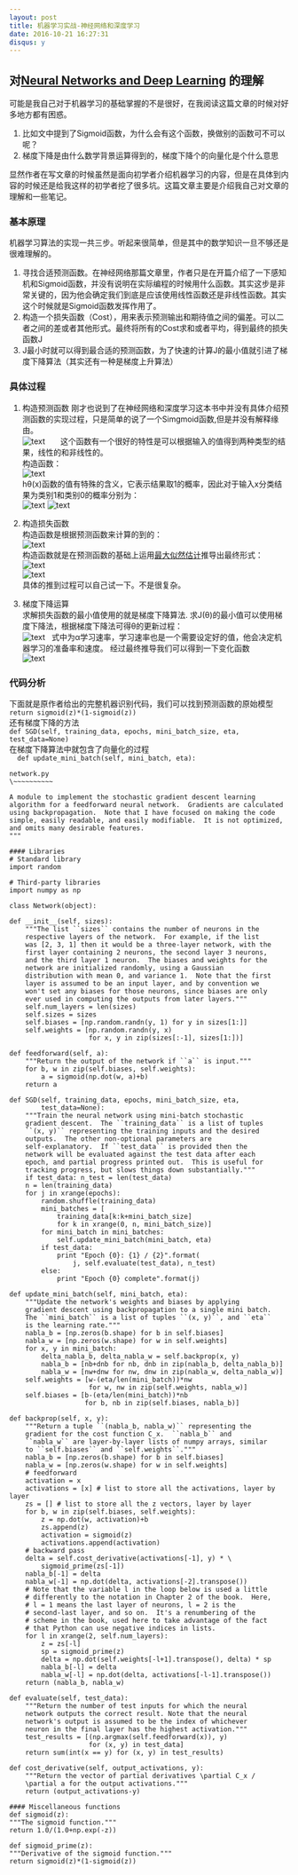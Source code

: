 ```yaml
---
layout: post
title: 机器学习实战-神经网络和深度学习
date: 2016-10-21 16:27:31
disqus: y
---  
```


## 对[Neural Networks and Deep Learning](http://neuralnetworksanddeeplearning.com) 的理解    
可能是我自己对于机器学习的基础掌握的不是很好，在我阅读这篇文章的时候对好多地方都有困惑。  
1. 比如文中提到了Sigmoid函数，为什么会有这个函数，换做别的函数可不可以呢？  
2. 梯度下降是由什么数学背景运算得到的，梯度下降个的向量化是个什么意思    

显然作者在写文章的时候虽然是面向初学者介绍机器学习的内容，但是在具体到内容的时候还是给我这样的初学者挖了很多坑。这篇文章主要是介绍我自己对文章的理解和一些笔记。  

### 基本原理  
机器学习算法的实现一共三步。听起来很简单，但是其中的数学知识一旦不够还是很难理解的。  
1. 寻找合适预测函数。在神经网络那篇文章里，作者只是在开篇介绍了一下感知机和Sigmoid函数，并没有说明在实际编程的时候用什么函数。其实这步是非常关键的，因为他会确定我们到底是应该使用线性函数还是非线性函数。其实这个时候就是Sigmoid函数发挥作用了。  
2. 构造一个损失函数（Cost），用来表示预测输出和期待值之间的偏差。可以二者之间的差或者其他形式。最终将所有的Cost求和或者平均，得到最终的损失函数J  
3. J最小时就可以得到最合适的预测函数，为了快速的计算J的最小值就引进了梯度下降算法（其实还有一种是梯度上升算法） 

### 具体过程 
1. 构造预测函数
刚才也说到了在神经网络和深度学习这本书中并没有具体介绍预测函数的实现过程，只是简单的说了一个Simgmoid函数,但是并没有解释缘由。    
![text](https://dinghing.github.io/images/1.png)        
这个函数有一个很好的特性是可以根据输入的值得到两种类型的结果，线性的和非线性的。      
构造函数：  
![text](https://dinghing.github.io/images/2.png)    
hθ(x)函数的值有特殊的含义，它表示结果取1的概率，因此对于输入x分类结果为类别1和类别0的概率分别为：  
![text](https://dinghing.github.io/images/3-1.png) 
![text](https://dinghing.github.io/images/3-2.png)

2. 构造损失函数  
构造函数是根据预测函数来计算的到的：  
![text](https://dinghing.github.io/images/5.png)    
构造函数就是在预测函数的基础上运用[最大似然估计](https://zh.wikipedia.org/wiki/最大似然估计)推导出最终形式：  
![text](https://dinghing.github.io/images/4-1.png)     
![text](https://dinghing.github.io/images/4-2.png)  
具体的推到过程可以自己试一下。不是很复杂。  

3. 梯度下降运算  
求解损失函数的最小值使用的就是梯度下降算法.
求J(θ)的最小值可以使用梯度下降法，根据梯度下降法可得θ的更新过程：    
![text](https://dinghing.github.io/images/6.png)   
式中为α学习速率，学习速率也是一个需要设定好的值，他会决定机器学习的准备率和速度。
经过最终推导我们可以得到一下变化函数    
![text](https://dinghing.github.io/images/7.png)

###  代码分析
下面就是原作者给出的完整机器识别代码，我们可以找到预测函数的原始模型  
`return sigmoid(z)*(1-sigmoid(z))`  
还有梯度下降的方法  
`def SGD(self, training_data, epochs, mini_batch_size, eta,
            test_data=None)`  
            在梯度下降算法中就包含了向量化的过程  
            `  def update_mini_batch(self, mini_batch, eta):`
		
	network.py
	\~~~~~~~~~~

	A module to implement the stochastic gradient descent learning
	algorithm for a feedforward neural network.  Gradients are calculated
	using backpropagation.  Note that I have focused on making the code
	simple, easily readable, and easily modifiable.  It is not optimized,
	and omits many desirable features.
	"""

	#### Libraries
	# Standard library
	import random

	# Third-party libraries
	import numpy as np

	class Network(object):

    def __init__(self, sizes):
        """The list ``sizes`` contains the number of neurons in the
        respective layers of the network.  For example, if the list
        was [2, 3, 1] then it would be a three-layer network, with the
        first layer containing 2 neurons, the second layer 3 neurons,
        and the third layer 1 neuron.  The biases and weights for the
        network are initialized randomly, using a Gaussian
        distribution with mean 0, and variance 1.  Note that the first
        layer is assumed to be an input layer, and by convention we
        won't set any biases for those neurons, since biases are only
        ever used in computing the outputs from later layers."""
        self.num_layers = len(sizes)
        self.sizes = sizes
        self.biases = [np.random.randn(y, 1) for y in sizes[1:]]
        self.weights = [np.random.randn(y, x)
                        for x, y in zip(sizes[:-1], sizes[1:])]

    def feedforward(self, a):
        """Return the output of the network if ``a`` is input."""
        for b, w in zip(self.biases, self.weights):
            a = sigmoid(np.dot(w, a)+b)
        return a

    def SGD(self, training_data, epochs, mini_batch_size, eta,
            test_data=None):
        """Train the neural network using mini-batch stochastic
        gradient descent.  The ``training_data`` is a list of tuples
        ``(x, y)`` representing the training inputs and the desired
        outputs.  The other non-optional parameters are
        self-explanatory.  If ``test_data`` is provided then the
        network will be evaluated against the test data after each
        epoch, and partial progress printed out.  This is useful for
        tracking progress, but slows things down substantially."""
        if test_data: n_test = len(test_data)
        n = len(training_data)
        for j in xrange(epochs):
            random.shuffle(training_data)
            mini_batches = [
                training_data[k:k+mini_batch_size]
                for k in xrange(0, n, mini_batch_size)]
            for mini_batch in mini_batches:
                self.update_mini_batch(mini_batch, eta)
            if test_data:
                print "Epoch {0}: {1} / {2}".format(
                    j, self.evaluate(test_data), n_test)
            else:
                print "Epoch {0} complete".format(j)

    def update_mini_batch(self, mini_batch, eta):
        """Update the network's weights and biases by applying
        gradient descent using backpropagation to a single mini batch.
        The ``mini_batch`` is a list of tuples ``(x, y)``, and ``eta``
        is the learning rate."""
        nabla_b = [np.zeros(b.shape) for b in self.biases]
        nabla_w = [np.zeros(w.shape) for w in self.weights]
        for x, y in mini_batch:
            delta_nabla_b, delta_nabla_w = self.backprop(x, y)
            nabla_b = [nb+dnb for nb, dnb in zip(nabla_b, delta_nabla_b)]
            nabla_w = [nw+dnw for nw, dnw in zip(nabla_w, delta_nabla_w)]
        self.weights = [w-(eta/len(mini_batch))*nw
                        for w, nw in zip(self.weights, nabla_w)]
        self.biases = [b-(eta/len(mini_batch))*nb
                       for b, nb in zip(self.biases, nabla_b)]

    def backprop(self, x, y):
        """Return a tuple ``(nabla_b, nabla_w)`` representing the
        gradient for the cost function C_x.  ``nabla_b`` and
        ``nabla_w`` are layer-by-layer lists of numpy arrays, similar
        to ``self.biases`` and ``self.weights``."""
        nabla_b = [np.zeros(b.shape) for b in self.biases]
        nabla_w = [np.zeros(w.shape) for w in self.weights]
        # feedforward
        activation = x
        activations = [x] # list to store all the activations, layer by layer
        zs = [] # list to store all the z vectors, layer by layer
        for b, w in zip(self.biases, self.weights):
            z = np.dot(w, activation)+b
            zs.append(z)
            activation = sigmoid(z)
            activations.append(activation)
        # backward pass
        delta = self.cost_derivative(activations[-1], y) * \
            sigmoid_prime(zs[-1])
        nabla_b[-1] = delta
        nabla_w[-1] = np.dot(delta, activations[-2].transpose())
        # Note that the variable l in the loop below is used a little
        # differently to the notation in Chapter 2 of the book.  Here,
        # l = 1 means the last layer of neurons, l = 2 is the
        # second-last layer, and so on.  It's a renumbering of the
        # scheme in the book, used here to take advantage of the fact
        # that Python can use negative indices in lists.
        for l in xrange(2, self.num_layers):
            z = zs[-l]
            sp = sigmoid_prime(z)
            delta = np.dot(self.weights[-l+1].transpose(), delta) * sp
            nabla_b[-l] = delta
            nabla_w[-l] = np.dot(delta, activations[-l-1].transpose())
        return (nabla_b, nabla_w)

    def evaluate(self, test_data):
        """Return the number of test inputs for which the neural
        network outputs the correct result. Note that the neural
        network's output is assumed to be the index of whichever
        neuron in the final layer has the highest activation."""
        test_results = [(np.argmax(self.feedforward(x)), y)
                        for (x, y) in test_data]
        return sum(int(x == y) for (x, y) in test_results)

    def cost_derivative(self, output_activations, y):
        """Return the vector of partial derivatives \partial C_x /
        \partial a for the output activations."""
        return (output_activations-y)

	#### Miscellaneous functions
	def sigmoid(z):
    """The sigmoid function."""
    return 1.0/(1.0+np.exp(-z))

	def sigmoid_prime(z):
    """Derivative of the sigmoid function."""
    return sigmoid(z)*(1-sigmoid(z))




